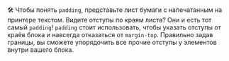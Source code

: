🛠 Чтобы понять `padding`, представьте лист бумаги с напечатанным на принтере текстом. Видите отступы по краям листа? Они и есть тот самый `padding`! `padding` стоит использовать, чтобы указать отступы от краёв блока и навсегда отказаться от `margin-top`. Правильно задав границы, вы сможете упорядочить все прочие отступы у элементов внутри вашего блока.
